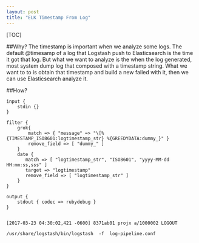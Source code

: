 ```yaml
---
layout: post
title: "ELK Timestamp From Log"
---
```


[TOC]

##Why?
The timestamp is important when we analyze some logs.
The default @timesamp of a log that Logstash push to Elasticsearch is the time it got that log. But what we want to analyze is the when the log generated, most system dump log that composed with a timestamp string. What we want to to is obtain that timestamp and build a new failed with it, then we can use Elasticsearch analyze it.

##How?

```
input {
    stdin {}
}

filter {
    grok{
        match => { "message" => "\[%{TIMESTAMP_ISO8601:logtimestamp_str} %{GREEDYDATA:dummy_}" }
        remove_field => [ "dummy_" ]
    }
    date {
       match => [ "logtimestamp_str", "ISO8601", "yyyy-MM-dd HH:mm:ss,sss" ]
       target => "logtimestamp"
       remove_field => [ "logtimestamp_str" ]
    }
}

output {
    stdout { codec => rubydebug }
}


```
```
[2017-03-23 04:30:02,421 -0600] 8371ab01 projx a/1000002 LOGOUT
```

```
/usr/share/logstash/bin/logstash  -f  log-pipeline.conf

```